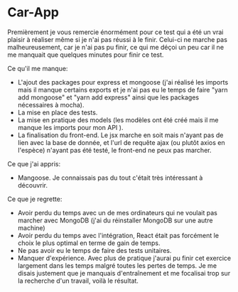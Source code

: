 # Car-App


Premièrement je vous remercie énormément pour ce test qui a été un vrai plaisir à réaliser même si je n'ai pas réussi à le finir.
Celui-ci ne marche pas malheureusement, car je n'ai pas pu finir, ce qui me déçoi un peu car il ne me manquait que quelques minutes pour finir ce test.

Ce qu'il me manque: 
- L'ajout des packages pour express et mongoose (j'ai réalisé les imports mais il manque certains exports et je n'ai pas eu le temps
de faire "yarn add mongoose" et "yarn add express" ainsi que les packages nécessaires à mocha).
- La mise en place des tests.
- La mise en pratique des models (les modèles ont été créé mais il me manque les imports pour mon API ).
- La finalisation du front-end. Le jsx marche en soit mais n'ayant pas de lien avec la base de donnée, et l'url de requête ajax (ou plutôt axios en l'espèce) n'ayant pas été testé, le front-end ne peux pas marcher.

Ce que j'ai appris:

- Mangoose. Je connaissais pas du tout c'était très intéressant à découvrir.

Ce que je regrette:

- Avoir perdu du temps avec un de mes ordinateurs qui ne voulait pas marcher avec MongoDB (j'ai du réinstaller MongoDB sur une autre machine)
- Avoir perdu du temps avec l'intégration, React était pas forcément le choix le plus optimal en terme de gain de temps.
- Ne pas avoir eu le temps de faire des tests unitaires.
- Manquer d'expérience. Avec plus de pratique j'aurai pu finir cet exercice largement dans les temps malgré toutes les pertes de temps. Je me disais justement que je manquais d'entraînement et me focalisai trop sur la recherche d'un travail, voilà le résultat.

